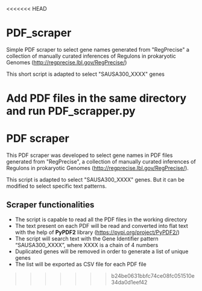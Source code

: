 <<<<<<< HEAD
# PDF_scraper
Simple PDF scraper to select gene names generated from "RegPrecise" a
collection of manually curated inferences of Regulons in prokaryotic Genomes
(http://regprecise.lbl.gov/RegPrecise/)

This short script is adapted to select "SAUSA300_XXXX" genes

Add PDF files in the same directory and run PDF_scrapper.py 
=======
# PDF scraper
This PDF scraper was developed to select gene names in PDF files generated from "RegPrecise", a collection of manually curated inferences of Regulons in prokaryotic Genomes (http://regprecise.lbl.gov/RegPrecise/).

This script is adapted to select "SAUSA300_XXXX" genes. But it can be modified to select specific text patterns.

## Scraper functionalities 
* The script is capable to read all the PDF files in the working directory
* The text present on each PDF will be read and converted into flat text with the help of **PyPDF2** library (https://pypi.org/project/PyPDF2/)
* The script will search text with the Gene Identifier pattern “SAUSA300_XXXX”, where XXXX is a chain of 4 numbers
* Duplicated genes will be removed in order to generate a list of unique genes
* The list will be exported as CSV file for each PDF file 
>>>>>>> b24be0631bbfc74ce08fc051510e34da0d1eef42
